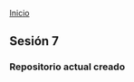 <!-- No borrar o modificar -->
[Inicio](./index.md)

## Sesión 7 

### Repositorio actual creado






